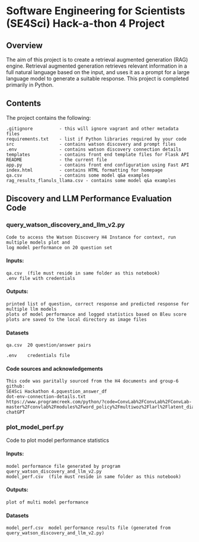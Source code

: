 # Software Engineering for Scientists (SE4Sci) Hack-a-thon 4 Project

## Overview

The aim of this project is to create a retrieval augmented generation (RAG) engine. Retrieval augmented generation retrieves relevant information in a full natural language based on the input, and uses it as a prompt for a large language model to generate a suitable response. This project is completed primarily in Python.


## Contents

The project contains the following:

```text
.gitignore          - this will ignore vagrant and other metadata files
requirements.txt    - list if Python libraries required by your code
src                 - contains watson discovery and prompt files
.env                - contains watson discovery connection details
templates           - contains front end template files for Flask API
README              - the current file
app.py              - contains front end configuration using Fast API
index.html          - contains HTML formatting for homepage
qa.csv              - contains some model q&a examples
rag_results_flanuls_llama.csv - contains some model q&a examples
```



## Discovery and LLM Performance Evaluation Code

### query_watson_discovery_and_llm_v2.py
```
Code to access the Watson Discovery H4 Instance for context, run multiple models plot and 
log model performance on 20 question set
``` 

#### Inputs:
    qa.csv  (file must reside in same folder as this notebook)
    .env file with credentials
    
#### Outputs:
    printed list of question, correct response and predicted response for multiple llm models
    plots of model performance and logged statistics based on Bleu score
    plots are saved to the local directory as image files
    
#### Datasets
    qa.csv  20 question/answer pairs
    
    .env    credentials file
#### Code sources and acknowledgements
    This code was paritally sourced from the H4 documents and group-6 github: 
    SE4Sci Hackathon 4.pquestion_answer_df
    dot-env-connection-details.txt
    https://www.programcreek.com/python/?code=ConvLab%2FConvLab%2FConvLab-master%2Fconvlab%2Fmodules%2Fword_policy%2Fmultiwoz%2Flarl%2Flatent_dialog%2Fevaluators.py
    chatGPT
    
### plot_model_perf.py
Code to plot model performance statistics
#### Inputs:
    model performance file generated by program  query_watson_discovery_and_llm_v2.py
    model_perf.csv  (file must reside in same folder as this notebook)
    
#### Outputs:
    plot of multi model performance
    
#### Datasets
    model_perf.csv  model performance results file (generated from query_watson_discovery_and_llm_v2.py)


